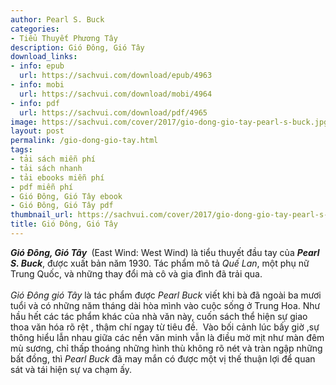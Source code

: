 ```yaml
---
author: Pearl S. Buck
categories:
- Tiểu Thuyết Phương Tây
description: Gió Đông, Gió Tây
download_links:
- info: epub
  url: https://sachvui.com/download/epub/4963
- info: mobi
  url: https://sachvui.com/download/mobi/4964
- info: pdf
  url: https://sachvui.com/download/pdf/4965
image: https://sachvui.com/cover/2017/gio-dong-gio-tay-pearl-s-buck.jpg
layout: post
permalink: /gio-dong-gio-tay.html
tags:
- tải sách miễn phí
- tải sách nhanh
- tải ebooks miễn phí
- pdf miễn phí
- Gió Đông, Gió Tây ebook
- Gió Đông, Gió Tây pdf
thumbnail_url: https://sachvui.com/cover/2017/gio-dong-gio-tay-pearl-s-buck.jpg
title: Gió Đông, Gió Tây
---
```


 <div class="item-desc text-justify"> <p><strong><em>Gió Đông, Gió Tây </em></strong> (East Wind: West Wind) là tiểu thuyết đầu tay của <strong><em>Pearl S. Buck</em></strong>, được xuất bản năm 1930. Tác phẩm mô tả <em>Quế Lan</em>, một phụ nữ Trung Quốc, và những thay đổi mà cô và gia đình đã trải qua.<br><br><em>Gió Đông gió Tây </em>là tác phẩm được<em> Pearl Buck</em> viết khi bà đã ngoài ba mươi tuổi và có những năm tháng dài hòa mình vào cuộc sống ở Trung Hoa. Như hầu hết các tác phẩm khác của nhà văn này, cuốn sách thể hiện sự giao thoa văn hóa rõ rệt , thậm chí ngay từ tiêu đề.  Vào bối cảnh lúc bấy giờ ,sự thông hiểu lẫn nhau giữa các nền văn minh vẫn là điều mờ mịt như màn đêm mù sương, chỉ thấp thoáng những hình thù không rõ nét và tràn ngập những bất đồng, thì <em>Pearl Buck</em> đã may mắn có được một vị thế thuận lợi để quan sát và tái hiện sự va chạm ấy.</p> </div>